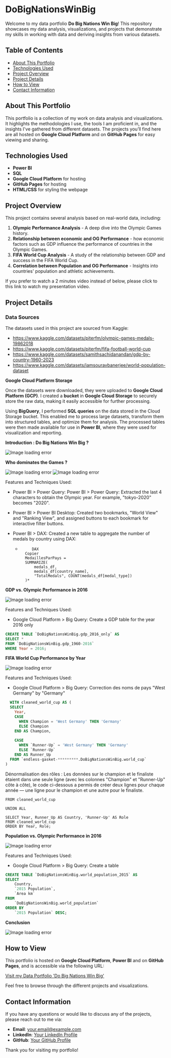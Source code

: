 # DoBigNationsWinBig

Welcome to my data portfolio **Do Big Nations Win Big**! This repository showcases my data analysis, visualizations, and projects that demonstrate my skills in working with data and deriving insights from various datasets.

## Table of Contents
- [About This Portfolio](#about-this-portfolio)
- [Technologies Used](#technologies-used)
- [Project Overview](#project-overview)
- [Project Details](#project-details)
- [How to View](#how-to-view)
- [Contact Information](#contact-information)

## About This Portfolio

This portfolio is a collection of my work on data analysis and visualizations. It highlights the methodologies I use, the tools I am proficient in, and the insights I've gathered from different datasets. The projects you’ll find here are all hosted on **Google Cloud Platform** and on **GitHub Pages** for easy viewing and sharing.

## Technologies Used

- **Power BI**
- **SQL**
- **Google Cloud Platform** for hosting
- **GitHub Pages** for hosting
- **HTML/CSS** for styling the webpage

## Project Overview

This project contains several analysis based on real-world data, including:
1. **Olympic Performance Analysis** - A deep dive into the Olympic Games history.
2. **Relationship between economic and OG Performance** - how economic factors such as GDP influence the performance of countries in the Olympic Games.
3. **FIFA World Cup Analysis** - A study of the relationship between GDP and success in the FIFA World Cup.
4. **Correlation between Population and OG Performance** - Insights into countries' population and athletic achievements.

If you prefer to watch a 2 minutes video instead of below, please click to this link to watch my presentation video.

## Project Details

### Data Sources

The datasets used in this project are sourced from Kaggle:
- https://www.kaggle.com/datasets/piterfm/olympic-games-medals-19862018
- https://www.kaggle.com/datasets/piterfm/fifa-football-world-cup
- https://www.kaggle.com/datasets/samithsachidanandan/gdp-by-country-1960-2023
- https://www.kaggle.com/datasets/iamsouravbanerjee/world-population-dataset

**Google Cloud Platform Storage**

Once the datasets were downloaded, they were uploaded to **Google Cloud Platform (GCP)**. I created a **bucket** in **Google Cloud Storage** to securely store the raw data, making it easily accessible for further processing.

Using **BigQuery**, I performed **SQL queries** on the data stored in the Cloud Storage bucket. This enabled me to process large datasets, transform them into structured tables, and optimize them for analysis. The processed tables were then made available for use in **Power BI**, where they were used for visualization and reporting.


**Introduction : Do Big Nations Win Big ?**

![Image loading error](https://github.com/boris-mind/DoBigNationsWinBig/blob/main/imageDBNWB1.png)

**Who dominates the Games ?**

![Image loading error](https://github.com/boris-mind/DoBigNationsWinBig/blob/main/imageDBNWB2.png)
![Image loading error](https://github.com/boris-mind/DoBigNationsWinBig/blob/main/imageDBNWB2.2.png)

Features and Techniques Used:

- Power BI > Power Query: Power BI > Power Query: Extracted the last 4 characters to obtain the Olympic year. For example, "tokyo-2020" becomes "2020".
- Power BI > Power BI Desktop: Created two bookmarks, "World View" and "Ranking View", and assigned buttons to each bookmark for interactive filter buttons.
- Power BI > DAX: Created a new table to aggregate the number of medals by country using DAX:

  *          DAX
          Copier
          MedaillesParPays = 
          SUMMARIZE(
              medals_df, 
              medals_df[country_name], 
              "TotalMedals", COUNT(medals_df[medal_type])
          )*

**GDP vs. Olympic Performance in 2016**

![Image loading error](https://github.com/boris-mind/DoBigNationsWinBig/blob/main/imageDBNWB3.png)

Features and Techniques Used:

- Google Cloud Platform > Big Query: Create a GDP table for the year 2016 only

```SQL
CREATE TABLE `DoBigNationsWinBig.gdp_2016_only` AS
SELECT *
FROM `DoBigNationsWinBig.gdp_1960-2016`
WHERE Year = 2016;
```

**FIFA World Cup Performance by Year**

![Image loading error](https://github.com/boris-mind/DoBigNationsWinBig/blob/main/imageDBNWB4.png)

Features and Techniques Used:

- Google Cloud Platform > Big Query: Correction des noms de pays "West Germany" by "Germany"

```SQL
  WITH cleaned_world_cup AS (
  SELECT 
    Year,
    CASE 
      WHEN Champion = 'West Germany' THEN 'Germany'
      ELSE Champion
    END AS Champion,
    
    CASE 
      WHEN `Runner-Up` = 'West Germany' THEN 'Germany'
      ELSE `Runner-Up`
    END AS Runner_Up
  FROM `endless-gasket-*********.DoBigNationsWinBig.world_cup`
)
```
         
Dénormalisation des rôles : Les données sur le champion et le finaliste étaient dans une seule ligne (avec les colonnes "Champion" et "Runner-Up" côte à côte), le code ci-dessous a permis de créer deux lignes pour chaque année — une ligne pour le champion et une autre pour le finaliste. 

```SELECT Year, Champion AS Country, 'Champion' AS Role
FROM cleaned_world_cup

UNION ALL

SELECT Year, Runner_Up AS Country, 'Runner-Up' AS Role
FROM cleaned_world_cup
ORDER BY Year, Role;
```

**Population vs. Olympic Performance in 2016**

![Image loading error](https://github.com/boris-mind/DoBigNationsWinBig/blob/main/imageDBNWB5.png)

Features and Techniques Used:

- Google Cloud Platform > Big Query: Create a table 

```SQL
CREATE TABLE `DoBigNationsWinBig.world_population_2015` AS
SELECT 
    Country,
    `2015 Population`,
    `Area km`
FROM 
    `DoBigNationsWinBig.world_population`
ORDER BY 
    `2015 Population` DESC;
```

**Conclusion**

![Image loading error](https://github.com/boris-mind/DoBigNationsWinBig/blob/main/imageDBNWB6.png)

## How to View

This portfolio is hosted on **Google Cloud Platform**, **Power BI** and on **GitHub Pages**, and is accessible via the following URL:

[Visit my Data Portfolio 'Do Big Nations Win Big'](https://github.com/boris-mind/DoBigNationsWinBig)

Feel free to browse through the different projects and visualizations.

## Contact Information

If you have any questions or would like to discuss any of the projects, please reach out to me via:

- **Email**: your.email@example.com
- **LinkedIn**: [Your LinkedIn Profile](https://www.linkedin.com/in/)
- **GitHub**: [Your GitHub Profile](https://github.com/boris-mind)

Thank you for visiting my portfolio!
